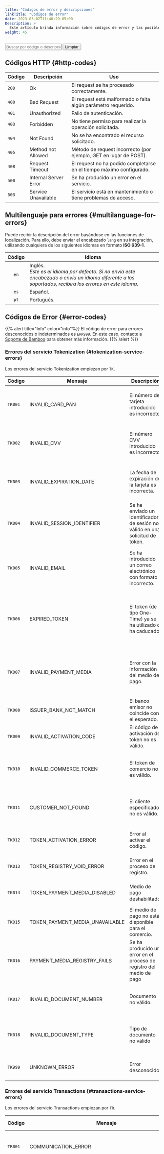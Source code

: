 ```yaml
---
title: "Códigos de error y descripciones"
linkTitle: "Códigos de error"
date: 2023-03-02T11:40:29-05:00
Description: >
  Este artículo brinda información sobre códigos de error y las posibles acciones que puede tomar.
weight: 45
---
```

<script src="/js/searchcodes.js"></script>

<input type="text" id="searchBox" placeholder="Buscar por código o descripción..." onkeyup="findTables()" >
<button onclick="document.getElementById('searchBox').value = '';findTables()" class="">Limpiar</button>

## Códigos HTTP {#http-codes}
| Código | Descripción | Uso |
|---|---|---|
| `200` | Ok | El request se ha procesado correctamente. |
| `400` | Bad Request | El request está malformado o falta algún parámetro requerido. |
| `401` | Unauthorized | Fallo de autenticación. |
| `403` | Forbidden | No tiene permiso para realizar la operación solicitada. |
| `404` | Not Found | No se ha encontrado el recurso solicitado. |
| `405` | Method not Allowed |  Método de request incorrecto (por ejemplo, GET en lugar de POST). |
| `408` | Request Timeout | El request no ha podido completarse en el tiempo máximo configurado.|
| `500` | Internal Server Error | Se ha producido un error en el servicio. |
| `503` | Service Unavailable | El servicio está en mantenimiento o tiene problemas de acceso. |

## Multilenguaje para errores {#multilanguage-for-errors}
Puede recibir la descripción del error basándose en las funciones de localización. Para ello, debe enviar el encabezado `lang` en su integración, utilizando cualquiera de los siguientes idiomas en formato **ISO 639-1**.

<div id="shortTable"></div>

| Código | Idioma |
|:-:|---|
| `en` | Inglés.<br>_Este es el idioma por defecto. Si no envía este encabezado o envía un idioma diferente a los soportados, recibirá los errores en este idioma._ |
| `es` | Español. |
| `pt` | Portugués. |

## Códigos de Error {#error-codes}

{{% alert title="Info" color="info"%}}
El código de error para errores desconocidos o indeterminados es `ERR999`. En este caso, contacte a [Soporte de Bamboo](mailto:soportecomercios@bamboopayment.com) para obtener más información.
{{% /alert %}}

### Errores del servicio Tokenization {#tokenization-service-errors}
Los errores del servicio Tokenization empiezan por `TK`.

<div id="cutMessage"></div>

| Código | Mensaje | Descripción | Posible solución |
|---|---|---|---|
| `TK001` | INVALID_CARD_PAN | El número de tarjeta introducido es incorrecto. | Pida a su cliente que compruebe el número de tarjeta y vuelva a intentar la transacción. |
| `TK002` | INVALID_CVV | El número CVV introducido es incorrecto. | Pida a su cliente que compruebe el código de validación y vuelva a intentar la transacción. |
| `TK003` | INVALID_EXPIRATION_DATE | La fecha de expiración de la tarjeta es incorrecta. | Pida a su cliente que compruebe la fecha de expiración y vuelva a intentar la transacción. |
| `TK004` | INVALID_SESSION_IDENTIFIER | Se ha enviado un identificador de sesión no válido en una solicitud de token. | [Regenere el token](/es/es/docs/purchase-workflow/customer-types.html) y vuelva a intentar la transacción. |
| `TK005` | INVALID_EMAIL | Se ha introducido un correo electrónico con formato incorrecto. | Pida a su cliente que compruebe la dirección de correo electrónico y vuelva a intentar la transacción.|
| `TK006` | EXPIRED_TOKEN | El token (de tipo One-Time) ya se ha utilizado o ha caducado. | [Regenere el token (OTT)]({{< ref anonymous-users.md >}}#capture-the-card-data) y vuelva a intentar la transacción. |
| `TK007` | INVALID_PAYMENT_MEDIA | Error con la información del medio de pago. | El `PaymentMediaId` no es correcto. Compruebe el valor del medio de pago en la [lista de países](/es/es/docs/payment-methods.html) correspondiente. |
| `TK008` | ISSUER_BANK_NOT_MATCH |  El banco emisor no coincide con el esperado. | Valide el banco emisor de la tarjeta de su cliente. |
| `TK009` | INVALID_ACTIVATION_CODE | El código de activación del token no es válido.| Contacte a [Soporte Bamboo](mailto:soportecomercios@bamboopayment.com) para activar el medio de pago. |
| `TK010` | INVALID_COMMERCE_TOKEN | El token de comercio no es válido. | [Regenere el token (CT)]({{< ref Registered-users.md >}}) y vuelva a intentar la transacción. |
| `TK011` | CUSTOMER_NOT_FOUND | El cliente especificado no es válido. | El cliente utilizado para crear el token no se ha encontrado o no es válido. |
| `TK012` | TOKEN_ACTIVATION_ERROR | Error al activar el código.  | Contacte a [Soporte Bamboo](mailto:soportecomercios@bamboopayment.com) para activar el medio de pago. |
| `TK013` | TOKEN_REGISTRY_VOID_ERROR | Error en el proceso de registro. | Contacte a [Soporte Bamboo](mailto:soportecomercios@bamboopayment.com) para activar el medio de pago. |
| `TK014` | TOKEN_PAYMENT_MEDIA_DISABLED | Medio de pago deshabilitado. | Contacte a [Soporte Bamboo](mailto:soportecomercios@bamboopayment.com) para activar el medio de pago. |
| `TK015` | TOKEN_PAYMENT_MEDIA_UNAVAILABLE | El medio de pago no está disponible para el comercio. | Compruebe que haya habilitado el medio de pago seleccionado. |
| `TK016` | PAYMENT_MEDIA_REGISTRY_FAILS | Se ha producido un error en el proceso de registro del medio de pago | Contacte a [Soporte Bamboo](mailto:soportecomercios@bamboopayment.com) para activar el medio de pago. |
| `TK017` | INVALID_DOCUMENT_NUMBER | Documento no válido. | El documento proporcionado no es válido según las normas del país. |
| `TK018` | INVALID_DOCUMENT_TYPE | Tipo de documento no válido | El tipo de documento enviado no es válido o no pertenece al país. |
| `TK999` | UNKNOWN_ERROR | Error desconocido. | Contacte a [Soporte Bamboo](mailto:soportecomercios@bamboopayment.com) para más información . |

### Errores del servicio Transactions {#transactions-service-errors}
Los errores del servicio Transactions empiezan por `TR`.

<div id="cutMessage"></div>

| Código | Mensaje | Descripción | Posible solución |
|---|---|---|---|
| `TR001` | COMMUNICATION_ERROR | Error de comunicación con el servicio de adquisición. | Contacte a [Soporte Bamboo](mailto:soportecomercios@bamboopayment.com) para más información. |
| `TR002` | INVALID_TRANSACTION_STATE | La transacción asociada a la compra se encuentra en un estado que no permite la ejecución de la operación actual. Este error se produce, por ejemplo, cuando se quiere realizar una operación _Commit_ sobre una Compra que ya está autorizada o rechazada. | Contacte a [Soporte Bamboo](mailto:soportecomercios@bamboopayment.com) para más información. |
| `TR003` | ACQUIRER_ACCOUNT_PROBLEM | Problemas con la cuenta de comercio en el Adquirente. | Contacte con [Soporte Bamboo](mailto:soportecomercios@bamboopayment.com) para más información. |
| `TR004` | ACQUIRER_PROXY_ERROR | Error al enviar la transacción a la entidad adquirente a través del proxy. | Contacte con [Soporte Bamboo](mailto:soportecomercios@bamboopayment.com) para más información. |
| `TR005` | ACQUIRER_PROBLEM | Error interno del Adquirente. | Contacte con [Soporte Bamboo](mailto:soportecomercios@bamboopayment.com) para más información. |
| `TR006` | ACQUIRER_DUPLICATED_ORDER | Número de orden duplicado en la Adquirente. | Contacte con [Soporte Bamboo](mailto:soportecomercios@bamboopayment.com) para más información. |
| `TR007` | INVALID_PAYMENT_MEDIA | Errores en los datos de pago (número de tarjeta, código de verificación o fecha de expiración). | Pida a su cliente que verifique la información de la tarjeta y vuelva a intentar la transacción. |
| `TR008` | COMMIT_AMOUNT_GREATER_THAN_AUTHORIZED | El importe que pretende confirmar es superior al autorizado previamente. | La [operación de confirmación]({{< ref purchase_v3.md >}}#confirm-a-purchase) se solicitó por un monto superior al autorizado. Envíe un valor igual o inferior al de la autorización original. |
| `TR009` | ACQUIRER_UNKNOWN_ERROR | Error de Adquirente Desconocido. | Contacte a [Soporte Bamboo](mailto:soportecomercios@bamboopayment.com) para más información. |
| `TR010` | ACQUIRER_INVALID_DOCUMENT | Número de documento del cliente no válido en la entidad adquirente. | El cliente debe comprobar el tipo y número de documento facilitado y volver a intentar la transacción. En caso contrario, deberá ponerse en contacto con el banco emisor de su tarjeta. |
| `TR011` | BLOCKED_OR_LOST_CARD | Tarjeta bloqueada o extraviada. | Su cliente debe comprobar la tarjeta utilizada o ponerse en contacto con el banco emisor de la tarjeta para desbloquearla antes de reintentar la transacción. |
| `TR012` | ACQUIRER_LIMIT_EXCEEDED | Se ha superado el límite de crédito. | Su cliente debe intentar realizar la compra utilizando una tarjeta diferente, aumentar el límite de la tarjeta o liberar fondos disponibles. |
| `TR013` | ACQUIRER_DENIED_TRANSACTION | La entidad adquirente o el emisor han denegado la transacción. | La entidad adquirente o el banco emisor de la tarjeta ha rechazado la transacción. Este rechazo puede tener múltiples causas dependiendo de la entidad adquirente contratada y configurada por usted. Contacta con [Soporte Bamboo](mailto:soportecomercios@bamboopayment.com) para más información. |
| `TR014` | ACQUIRER_POSSIBLE_FRAUD | La Entidad Adquirente ha rechazado la operación por posible fraude. | La Adquirente ha rechazado la transacción basándose en su sistema antifraude.<br>Las normas antifraude de la Adquirente están asociadas al tipo de negocio del comercio (línea, categoría, productos) y al contrato firmado para el terminal de compra online solicitado.<br>Usted (como comercio) debe ponerse en contacto con la entidad adquirente para determinar si es necesario realizar un ajuste de las normas antifraude. |
| `TR015` | ACQUIRER_REVIEW_NEEDED | El Adquirente sugiere la revisión manual de la transacción. Por ejemplo, en caso de sospecha de fraude. | Contacte a [Soporte Bamboo](mailto:soportecomercios@bamboopayment.com) para más información. |
| `TR016` | ACQUIRER_INVALID_PARAMETER | Error en los parámetros comunicados a la entidad adquirente. | Algunos de los datos que proporciona el cliente al realizar la compra son incorrectos o incompletos.<br>El cliente debe verificar si ha facilitado la dirección (junto con ciudad y país), nombre y apellidos, y documento. Contacte con [Soporte Bamboo](mailto:soportecomercios@bamboopayment.com) si no puede verificarlo. |
| `TR017` | INVALID_TRANSACTION_TYPE | Tipo de transacción no válida. | Contacte a [Soporte Bamboo](mailto:soportecomercios@bamboopayment.com) para más información. |
| `TR018` | REGISTRATION_DENIED | La entidad adquirente ha denegado el registro de la tarjeta. | Contacte con [Soporte Bamboo](mailto:soportecomercios@bamboopayment.com) para más información. |
| `TR019` | ACQUIRER_TRANSACTION_REJECTED | La entidad adquirente o el procesador han rechazado la transacción. | La entidad adquirente o el banco emisor de la tarjeta ha rechazado la transacción.<br>Este rechazo puede tener múltiples causas dependiendo de la adquirencia contratada y configurada por usted. Contacta con [Soporte Bamboo](mailto:soportecomercios@bamboopayment.com) para más información. |
| `TR020` | ISSUER_DECLINE_CALL | El emisor ha rechazado la transacción, sin embargo, el emisor puede autorizarla verbalmente. | El banco ha rechazado la compra online. El cliente debe ponerse en contacto con el banco emisor de la tarjeta para autorizar la compra.<br>Error relacionado `TR023` |
| `TR021` | ISSUER_EXPIRED_CARD | La fecha de expiración no coincide o tarjeta expirada. | La entidad adquirente indica que la tarjeta está caducada o que la fecha de caducidad facilitada por el cliente es incorrecta.<br>El cliente debe validar esta información en la tarjeta antes de reintentar la compra. |
| `TR022` | ISSUER_INVALID_CVV | El emisor indica que el CVV no es válido. | La entidad adquirente indica que el código de validación de la tarjeta (CVV) es incorrecto.<br>Su cliente debe validar esta información en la tarjeta antes de reintentar la compra. |
| `TR023` | ISSUER_RESTRICTED_CARD | La tarjeta está inactiva, o usted no está autorizado a realizar esta transacción. | La tarjeta utilizada por el cliente no está habilitada para realizar compras online.<br>El cliente debe ponerse en contacto con el banco emisor de la tarjeta y habilitar las compras en línea.<br>Si la tarjeta está autorizada para realizar compras en línea, verifique su autorización de uso dentro de la región geográfica de la tienda. |
| `TR024` | ACQUIRER_FRECUENCY_EXCEEDED | Se ha superado la frecuencia de uso o el importe máximo. | La tarjeta del cliente ha sobrepasado la frecuencia de uso permitida o ha superado el límite de importe especificado en un periodo determinado.<br>El cliente debe ponerse en contacto con el banco emisor de su tarjeta para determinar el periodo de espera adecuado antes de volver a intentar la compra. |
| `TR025` | ACQUIRER_INVALID_ADDRESS | Los datos de dirección no se pueden validar o son incorrectos. | Contacte a [Soporte Bamboo](mailto:soportecomercios@bamboopayment.com) para más información. |
| `TR026` | INSUFFICIENT_AMOUNT | Fondos insuficientes | Tu cliente debe intentar realizar la compra utilizando una tarjeta diferente, aumentar el límite de la tarjeta o liberar fondos disponibles. |
| `TR027` | ACQUIRER_DENIED_TRANSACTION_AUTHENTICATION_REQUIRED | La entidad adquirente ha rechazado la transacción y debe solicitar autorización. | El banco ha rechazado la compra online. El cliente debe ponerse en contacto con el banco emisor de la tarjeta para autorizar la compra.<br>Error relacionado `TR023` |
| `TR075` | PAYER_AUTHENTICATION_REQUIRED | La respuesta de 3DSecure indica que debe solicitar la validación del cliente. | Respuesta de la entidad adquirente indicando que se requiere la validación del cliente (**Verified by Visa** o HighProtection siendo _Santander_). |
| `TR076` | PAYER_AUTHENTICATION_FAILED | La autenticación del pagador falla. | La entidad adquirente indica que ha fallado la verificación adicional (o verificación en dos pasos) (HighProtection para _Santander_ o **Verified By Visa** para otros bancos).<br>El cliente debe ponerse en contacto con el banco emisor de la tarjeta o con el home banking del banco para comprobar si el servicio está habilitado.<br>Si está habilitado, verifique qué configuración tiene (verificación por email, SMS, token, etc) y vuelva a intentar la compra. |
| `TR100` | ACQUIRER_OTHER_REASONS | La entidad adquirente rechaza por muchos motivos. | Contacta a [Soporte Bamboo](mailto:soportecomercios@bamboopayment.com) para más información. |
| `TR101` | ACQUIRER_REFUND_ERROR | La entidad adquirente no puede procesar el reembolso. Póngase en contacto con la entidad adquirente. | Contacte con [Soporte Bamboo](mailto:soportecomercios@bamboopayment.com) para más información. |
| `TR301` | Antifraud_Reject | Rechazado por el sistema antifraude | Sistema antifraude de Bamboo.<br>Valide con [Soporte Bamboo](mailto:soportecomercios@bamboopayment.com) qué regla se vio afectada antes de que tu cliente reintente la compra. |
| `TR302` | Antifraud_Invalid_Parameter | Parámetros no válidos para el sistema antifraude de Bamboo.<br>Valide con [Soporte de Bamboo](mailto:soportecomercios@bamboopayment.com) qué regla se vio afectada antes de que tu cliente reintente la compra. |
| `TR996` | TR_BILLINGCORE_ERROR | Ocorreu um erro interno durante o processamento da solicitação. | Vuelva a intentarlo más tarde. Tente novamente mais tarde. Se o erro persistir, entre em contato com [Suporte de Bamboo](mailto:soportecomercios@bamboopayment.com) para obter mais informações. |
| `TR997` | TRANSACTION_STEP_ERROR | Se ha producido un error al ejecutar el proceso actual. | Contacte a [Soporte Bamboo](mailto:soportecomercios@bamboopayment.com) para más información. |
| `TR999` | UNKNOWN | Error indeterminado al ejecutar la transacción. | Contacte a [Soporte Bamboo](mailto:soportecomercios@bamboopayment.com) para más información . |

### Errores del servicio Purchase {#purchase-service-errors}
Los errores del servicio Purchase empiezan por `PR`.

<div id="cutMessage"></div>

| Código | Mensaje | Descripción |
|---|---|---|
| `PR001` | INVALID_TOKEN | El token informado no es válido, ha caducado o no corresponde al comercio. |
| `PR002` | INVALID_ORDER | El número de orden no es válido. |
| `PR003` | PR_INVALID_AMOUNT | El monto a devolver no puede ser mayor al de la compra. |
| `PR004` | PR_INVALID_CURRENCY_PARAMETER | El parámetro de moneda de la compra es inválido. |
| `PR005` | INVALID_INVOICE | El número de factura no es válido (debe ser numérico). |
| `PR006` | PR_INVALID_PURCHASE_IDENTIFIER | Identificador inválido para la compra. |
| `PR007` | PR_INVALID_TRANSACTION_IDENTIFIER | Identificador de transacción inválido |
| `PR008` | PURCHASE_NOT_FOUND | No se encuentra la compra solicitada. |
| `PR009` | INVALID_PURCHASE_STATE | El estado actual de la compra no permite la operación solicitada. |
| `PR010` | TAXABLE_AMOUNT_REQUIRED | El campo `TaxableAmount` es obligatorio. |
| `PR011` | INVOICE_REQUIRED | El campo `Invoice` es obligatorio. |
| `PR012` | INVALID_CAPTURED_CVV_REQUIRED | Se requiere la captura del código de verificación de la tarjeta. |
| `PR013` | INVALID_INSTALLMENTS | Los plazos seleccionados para la compra no son válidos para la tarjeta. |
| `PR014` | INVALID_DESCRIPTION_LENGTH | Descripción de longitud de parámetro no válida. |
| `PR015` | INVALID_CUSTOMER_USER_AGENT_EMPTY | El parámetro `UserAgent` está vacío. |
| `PR016` | INVALID_CUSTOMER_IP_EMPTY | El parámetro `CustomerIP` está vacío. |
| `PR017` | TAXABLE_AMOUNT_GREATER_THAN_AMOUNT | El campo `TaxableAmount` no puede ser mayor que el importe total de la compra. |
| `PR018` | PR_DATE_NEEDED | Para filtrar por fechas, debe introducir el valor de los parámetros `From` y `To`. |
| `PR019` | EXCEED_DATE_RANGE | El periodo de búsqueda excede el número máximo de días. |
| `PR020` | INVALID_DOCUMENT_NUMBER | Documento registrado inválido.
| `PR021` | NOT_ALLOW_PARTIAL_REFUND | No se permiten devoluciones parciales para el medio de pago utilizado. |

### Errores del servicio Customers {#customers-service-errors}
Los errores del servicio Customer empiezan por `CS`.

<div id="cutMessage"></div>

| Código | Mensaje | Descripción |
|---|---|---|
| `CS001` | INVALID_EMAIL | Dirección de correo electrónico no válida. |
| `CS002` | INVALID_ADDRESS_TYPE | Tipo de dirección no válida. |
| `CS003` | INVALID_CUSTOMER_IDENTIFIER | Identificador de cliente no válido. |
| `CS004` | TOKEN_CREATION_FAILED | Se ha producido un error en la creación del token. |
| `CS005` | EMAIL_ALREADY_EXISTS | E-mail ya registrado. |
| `CS006` | INVALID_ADDITIONAL_DATA | El parámetro `AdditionalData` no fue enviado correctamente, debe ser `key:value` separado por punto y coma. |
| `CS007` | INVALID_CUSTOMER_DOCUMENT | Número de documento de cliente no válido. |
| `CS008` | INVALID_CUSTOMER_DOCUMENT_TYPE | Tipo de documento de cliente inválido. |
| `CS009` | TOKEN_ALREADY_EXISTS | Ya existía un `CommerceToken` para la tarjeta. |
| `CS010` | INVALID_PAYMENT_PROFILE | Perfil de pago no válido. |
| `CS011` | INVALID_PAYMENT_PROFILE_IDENTIFIER | Identificador de perfil de pago no válido. |

### Errores del servicio Planes de fidelización {#loyalty-plan-service-errors}
Los errores de Planes de fidelización empiezan por `LP`.

| Código | Descripción |
|---|---|
| `LP0001` | El token es requerido. |
| `LP0002` | Plan de fidelización inválido. |
| `LP0003` | Error al consultar saldo de puntos. |
| `LP0004` | El programa no existe. |
| `LP0005` | El centro de Canje no existe. |
| `LP0006` | La sucursal no existe. |
| `LP0007` | El programa no está activo. |
| `LP0008` | El centro de Canje no está habilitado. |
| `LP0009` | El centro de Canje no pertenece al programa. |
| `LP0010` | El centro de Canje no activo para el programa. |
| `LP0011` | Sucursal no pertenece al Centro de Canje. |
| `LP0012` | El usuario no existe. |
| `LP0013` | El usuario no pertenece al Programa. |
| `LP0014` | La moneda no existe. |
| `LP0015` | La cotización no existe. |
| `LP0016` | El tipo de documento no existe. |
| `LP0017` | El cliente no existe. |
| `LP0018` | El saldo no existe. |
| `LP0019` | Token no encontrado. |
| `LP0020` | Tarjeta no encontrada. |
| `LP0021` | Tarjeta vencida. |
| `LP0022` | Error de sintaxis en el Programa. |
| `LP0023` | Error de sintaxis en el Centro de Canje. |
| `LP0024` | Error de sintaxis en la Sucursal. |
| `LP0025` | Error de sintaxis en la Moneda. |
| `LP0026` | Error de sintaxis en el Importe. |
| `LP0027` | Error de sintaxis en la Identificación de usuario (`LoyaltyPlanUserIdentification`). |
| `LP0028` | Error de sintaxis en la Tarjeta enmascarada. |
| `LP0029` | Error de sintaxis en el Id de la Transacción. |
| `LP0030` | Error de sintaxis en el Id de la Transacción de la Pasarela. |
| `LP0031` | Error de sintaxis en la cantidad de puntos. |
| `LP0032` | Error de sintaxis en la cantidad de cuotas. |
| `LP0033` | Error en el token (Authorization). |
| `LP0034` | La solicitud tiene una sintaxis incorrecta, es demasiado grande o tiene un formato de mensaje no válido. |
| `LP0035` | Credenciales inválidas. |
| `LP0036` | El usuario que inició sesión no tiene permiso para ver los datos del cliente. |
| `LP0037` | No se puede encontrar el recurso solicitado. |
| `LP0038` | El plan de fidelización es requerido. |
| `LP0039` | El identificador del cliente dentro del plan de fidelización es requerido. |
| `LP0040` | Error en los datos de ingreso. |
| `LP0041` | Cliente no autorizado. |
| `LP0042` | Saldo insuficiente. |
| `LP0043` | El token ha expirado. |
| `LP0044` | El movimiento está cancelado. |
| `LP0045` | El movimiento no existe. |
| `LP0046` | No coincide cantidad de puntos enviada con puntos del movimiento. |
| `LP0047` | El movimiento ya fue devuelto. |
| `LP0048` | El movimiento es una devolución. |
| `LP0049` | La pasarela de pagos no existe. |
| `LP0050` | `CustomerId` con formato incorrecto. |
| `LP0051` | No existe el punto. |
| `LP0052` | No coincide monto enviado con monto del movimiento. |
| `LP0053` | No coincide moneda enviada con moneda del movimiento. |
| `LP0054` | El cliente no existe o está inactivo. |
| `LP0055` | Cliente está bloqueado. |
